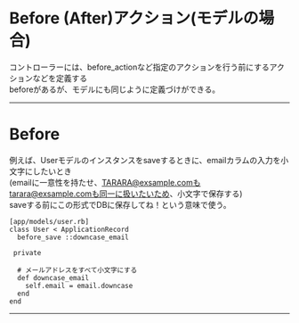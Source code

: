 # Before (After)アクション(モデルの場合)
コントローラーには、before_actionなど指定のアクションを行う前にするアクションなどを定義する    
beforeがあるが、モデルにも同じように定義づけができる。  
***

# Before
例えば、Userモデルのインスタンスをsaveするときに、emailカラムの入力を小文字にしたいとき    
(emailに一意性を持たせ、TARARA@exsample.comも　tarara@exsample.comも同一に扱いたいため、小文字で保存する)    
saveする前にこの形式でDBに保存してね！という意味で使う。
~~~
[app/models/user.rb]
class User < ApplicationRecord
  before_save ::downcase_email

 private

  # メールアドレスをすべて小文字にする
  def downcase_email
    self.email = email.downcase
  end
end
~~~
***
